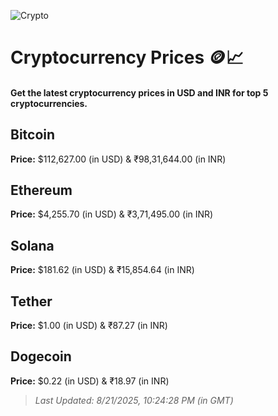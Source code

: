 
![Crypto](https://www.techguide.com.au/wp-content/uploads/2020/11/crypto3.jpeg)

# Cryptocurrency Prices 🪙📈

#### Get the latest cryptocurrency prices in USD and INR for top 5 cryptocurrencies.

## Bitcoin

**Price:** $112,627.00 (in USD) & ₹98,31,644.00 (in INR)

## Ethereum

**Price:** $4,255.70 (in USD) & ₹3,71,495.00 (in INR)

## Solana

**Price:** $181.62 (in USD) & ₹15,854.64 (in INR)

## Tether

**Price:** $1.00 (in USD) & ₹87.27 (in INR)

## Dogecoin

**Price:** $0.22 (in USD) & ₹18.97 (in INR)

> _Last Updated: 8/21/2025, 10:24:28 PM (in GMT)_
